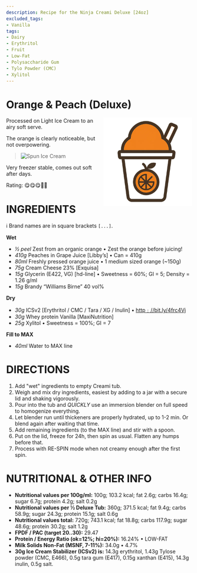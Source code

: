```yaml
---
description: Recipe for the Ninja Creami Deluxe [24oz]
excluded_tags:
- Vanilla
tags:
- Dairy
- Erythritol
- Fruit
- Low-Fat
- Polysaccharide Gum
- Tylo Powder (CMC)
- Xylitol
---
```

# Orange & Peach (Deluxe)
<img style="float: right; margin-left: 1.5em;" width=240 alt="Logo" src="https://raw.githubusercontent.com/jhermann/ice-creamery/refs/heads/main/assets/orange-ice-cream-logo.png" />

Processed on Light Ice Cream to an airy soft serve.

The orange is clearly noticeable, but not overpowering.

> <img width=360 alt="Spun Ice Cream" src="Peach+Orange_2025-01-03.jpg" class="zoomable" />

Very freezer stable, comes out soft after days.

Rating: 😋😋😋🍊🍑

# INGREDIENTS

ℹ️ Brand names are in square brackets `[...]`.

**Wet**

  - _½ peel_ Zest from an organic orange • Zest the orange before juicing!
  - _410g_ Peaches in Grape Juice [Libby’s] • Can = 410g
  - _80ml_ Freshly pressed orange juice • 1 medium sized orange (~150g)
  - _75g_ Cream Cheese 23% [Exquisa]
  - _15g_ Glycerin (E422, VG) [hd-line] • Sweetness = 60%; GI = 5; Density = 1.26 g/ml
  - _15g_ Brandy “Williams Birne” 40 vol%

**Dry**

  - _30g_ ICSv2 [Erythritol / CMC / Tara / XG / Inulin] • [http﹕//bit.ly/4frc4Vj](https://github.com/jhermann/ice-creamery/tree/main/recipes/Ice%20Cream%20Stabilizer%20%28ICS%29)
  - _30g_ Whey protein Vanilla [MaxiNutrition]
  - _25g_ Xylitol • Sweetness = 100%; GI = 7

**Fill to MAX**

  - _40ml_ Water to MAX line

# DIRECTIONS

 1. Add "wet" ingredients to empty Creami tub.
 1. Weigh and mix dry ingredients, easiest by adding to a jar with a secure lid and shaking vigorously.
 1. Pour into the tub and *QUICKLY* use an immersion blender on full speed to homogenize everything.
 1. Let blender run until thickeners are properly hydrated, up to 1-2 min. Or blend again after waiting that time.
 1. Add remaining ingredients (to the MAX line) and stir with a spoon.
 1. Put on the lid, freeze for 24h, then spin as usual. Flatten any humps before that.
 1. Process with RE-SPIN mode when not creamy enough after the first spin.

# NUTRITIONAL & OTHER INFO
- **Nutritional values per 100g/ml:** 100g; 103.2 kcal; fat 2.6g; carbs 16.4g; sugar 6.7g; protein 4.2g; salt 0.2g
- **Nutritional values per ½ Deluxe Tub:** 360g; 371.5 kcal; fat 9.4g; carbs 58.9g; sugar 24.3g; protein 15.1g; salt 0.6g
- **Nutritional values total:** 720g; 743.1 kcal; fat 18.8g; carbs 117.9g; sugar 48.6g; protein 30.2g; salt 1.2g
- **FPDF / PAC (target 20..30):** 29.47
- **Protein / Energy Ratio (ok=12%; hi=20%):** 16.24% • LOW-FAT
- **Milk Solids Non-Fat (MSNF, 7-11%):** 34.0g • 4.7%
- **30g Ice Cream Stabilizer (ICSv2) is:** 14.3g erythritol, 1.43g Tylose powder (CMC, E466), 
0.5g tara gum (E417), 0.15g xanthan (E415),
14.3g inulin, 0.5g salt.
